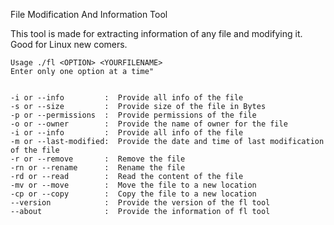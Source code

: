 File Modification And Information Tool

This tool is made for extracting information of any file and modifying it. Good for Linux new comers.   



    Usage ./fl <OPTION> <YOURFILENAME>
    Enter only one option at a time"
    
    
    -i or --info         :  Provide all info of the file
    -s or --size         :  Provide size of the file in Bytes
    -p or --permissions  :  Provide permissions of the file
    -o or --owner        :  Provide the name of owner for the file
    -i or --info         :  Provide all info of the file
    -m or --last-modified:  Provide the date and time of last modification of the file
    -r or --remove       :  Remove the file
    -rn or --rename      :  Rename the file
    -rd or --read        :  Read the content of the file
    -mv or --move        :  Move the file to a new location
    -cp or --copy        :  Copy the file to a new location
    --version            :  Provide the version of the fl tool
    --about              :  Provide the information of fl tool
